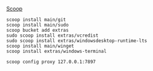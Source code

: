 
[Scoop](https://scoop.sh/#/)

```shell
scoop install main/git
scoop install main/sudo
scoop bucket add extras
sudo scoop install extras/vcredist
sudo scoop install extras/windowsdesktop-runtime-lts
scoop install main/winget
scoop install extras/windows-terminal
```

```shell
scoop config proxy 127.0.0.1:7897
```
